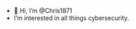 - 👋 Hi, I’m @Chris1871
- I’m interested in all things cybersecurity.

<!---
Chris1871/Chris1871 is a ✨ special ✨ repository because its `README.md` (this file) appears on your GitHub profile.
You can click the Preview link to take a look at your changes.
--->
